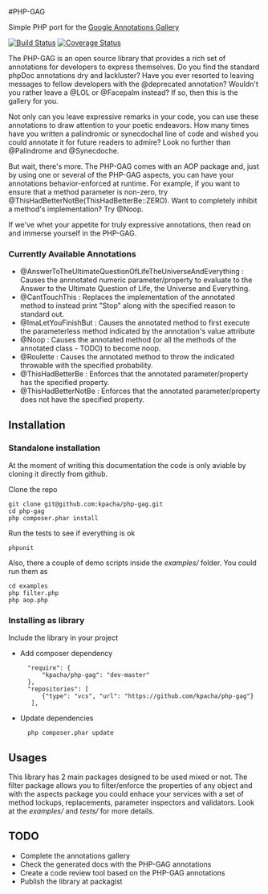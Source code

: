#PHP-GAG

Simple PHP port for the [Google Annotations Gallery](https://code.google.com/p/gag/)

[![Build Status](https://secure.travis-ci.org/kpacha/php-gag.png?branch=master)](https://travis-ci.org/kpacha/php-gag) [![Coverage Status](https://coveralls.io/repos/kpacha/php-gag/badge.png?branch=master)](https://coveralls.io/r/kpacha/php-gag?branch=master)

The PHP-GAG is an open source library that provides a rich set of annotations for
developers to express themselves. Do you find the standard phpDoc annotations dry
and lackluster? Have you ever resorted to leaving messages to fellow developers
with the @deprecated annotation? Wouldn't you rather leave a @LOL or @Facepalm
instead? If so, then this is the gallery for you.

Not only can you leave expressive remarks in your code, you can use these
annotations to draw attention to your poetic endeavors. How many times have you
written a palindromic or synecdochal line of code and wished you could annotate
it for future readers to admire? Look no further than @Palindrome and @Synecdoche.

But wait, there's more. The PHP-GAG comes with an AOP package and, just by using
one or several of the PHP-GAG aspects, you can have your annotations behavior-enforced
at runtime. For example, if you want to ensure that a method parameter is non-zero,
try @ThisHadBetterNotBe(ThisHadBetterBe::ZERO). Want to completely inhibit a method's
implementation? Try @Noop.

If we've whet your appetite for truly expressive annotations, then read on and
immerse yourself in the PHP-GAG.

### Currently Available Annotations

* @AnswerToTheUltimateQuestionOfLifeTheUniverseAndEverything : Causes the annnotated numeric parameter/property to evaluate to the Answer to the Ultimate Question of Life, the Universe and Everything.
* @CantTouchThis : Replaces the implementation of the annotated method to instead print "Stop" along with the specified reason to standard out.
* @ImaLetYouFinishBut : Causes the annotated method to first execute the parameterless method indicated by the annotation's value attribute
* @Noop : Causes the annotated method (or all the methods of the annotated class - TODO) to become noop.
* @Roulette : Causes the annotated method to throw the indicated throwable with the specified probability.
* @ThisHadBetterBe : Enforces that the annotated parameter/property has the specified property.
* @ThisHadBetterNotBe : Enforces that the annotated parameter/property does not have the specified property.

## Installation

### Standalone installation

At the moment of writing this documentation the code is only aviable by cloning it directly from github.

Clone the repo

    git clone git@github.com:kpacha/php-gag.git
    cd php-gag
    php composer.phar install

Run the tests to see if everything is ok

    phpunit

Also, there a couple of demo scripts inside the _examples/_ folder. You could run them as

    cd examples
    php filter.php
    php aop.php

### Installing as library

Include the library in your project

- Add composer dependency

        "require": {
            "kpacha/php-gag": "dev-master"
        },
        "repositories": [
            {"type": "vcs", "url": "https://github.com/kpacha/php-gag"}
         ],

- Update dependencies

        php composer.phar update


## Usages

This library has 2 main packages designed to be used mixed or not. The filter package
allows you to filter/enforce the properties of any object and with the aspects package
you could enhace your services with a set of method lockups, replacements, parameter
inspectors and validators. Look at the _examples/_ and _tests/_ for more details.

## TODO

* Complete the annotations gallery
* Check the generated docs with the PHP-GAG annotations
* Create a code review tool based on the PHP-GAG annotations
* Publish the library at packagist
